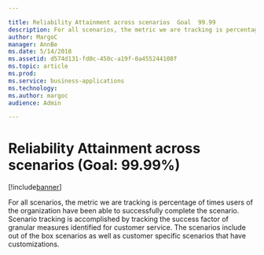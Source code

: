 ```yaml
---

title: Reliability Attainment across scenarios  Goal  99.99  
description: For all scenarios, the metric we are tracking is percentage of times users of the organization have been able to successfully complete the scenario.
author: MargoC
manager: AnnBe
ms.date: 5/14/2018
ms.assetid: d574d131-fd0c-450c-a19f-0a455244108f
ms.topic: article
ms.prod: 
ms.service: business-applications
ms.technology: 
ms.author: margoc
audience: Admin

---
```

#  Reliability Attainment across scenarios (Goal: 99.99%)




[!include[banner](../../../includes/banner.md)]

For all scenarios, the metric we are tracking is percentage of times users of
the organization have been able to successfully complete the scenario. Scenario
tracking is accomplished by tracking the success factor of granular measures
identified for customer service. The scenarios include out of the box scenarios
as well as customer specific scenarios that have customizations.
